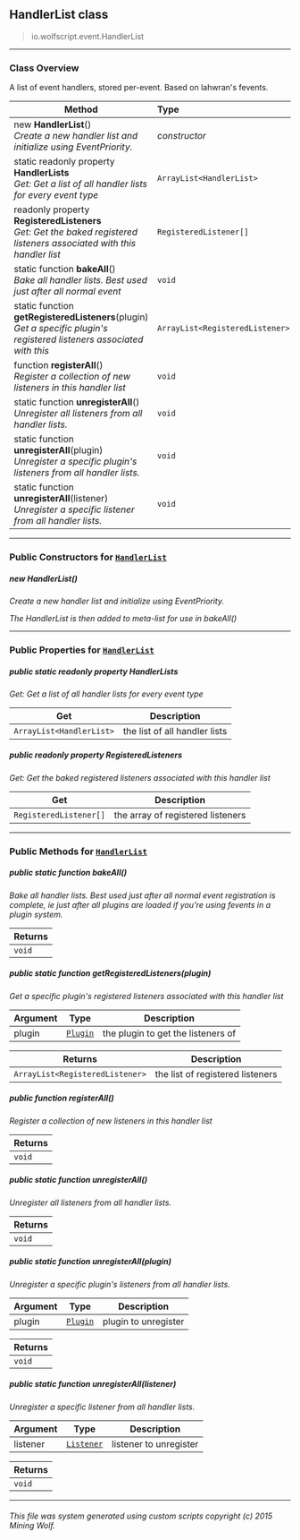 ## HandlerList __class__

>io.wolfscript.event.HandlerList

---

### Class Overview

A list of event handlers, stored per-event. Based on lahwran's fevents.

Method | Type   
--- | :--- 
new __HandlerList__() <br> _Create a new handler list and initialize using EventPriority._ | _constructor_
static readonly property __HandlerLists__ <br> _Get: Get a list of all handler lists for every event type_ | `ArrayList<HandlerList>`
 readonly property __RegisteredListeners__ <br> _Get: Get the baked registered listeners associated with this handler list_ | `RegisteredListener[]`
static function __bakeAll__() <br> _Bake all handler lists. Best used just after all normal event_ | `void`
static function __getRegisteredListeners__(plugin) <br> _Get a specific plugin's registered listeners associated with this_ | `ArrayList<RegisteredListener>`
 function __registerAll__() <br> _Register a collection of new listeners in this handler list_ | `void`
static function __unregisterAll__() <br> _Unregister all listeners from all handler lists._ | `void`
static function __unregisterAll__(plugin) <br> _Unregister a specific plugin's listeners from all handler lists._ | `void`
static function __unregisterAll__(listener) <br> _Unregister a specific listener from all handler lists._ | `void`



---

### Public Constructors for [`HandlerList`](HandlerList.md)

##### <a id='handlerlist'></a>new __HandlerList__() 

_Create a new handler list and initialize using EventPriority. <p> The HandlerList is then added to meta-list for use in bakeAll()_


---

### Public Properties for [`HandlerList`](HandlerList.md)

##### <a id='handlerlists'></a>public static readonly property __HandlerLists__

_Get: Get a list of all handler lists for every event type_

Get | Description
--- | --- 
`ArrayList<HandlerList>` | the list of all handler lists



##### <a id='registeredlisteners'></a>public  readonly property __RegisteredListeners__

_Get: Get the baked registered listeners associated with this handler list_

Get | Description
--- | --- 
`RegisteredListener[]` | the array of registered listeners



---

### Public Methods for [`HandlerList`](HandlerList.md)

##### <a id='bakeall'></a>public static function __bakeAll__()

_Bake all handler lists. Best used just after all normal event registration is complete, ie just after all plugins are loaded if you're using fevents in a plugin system._

Returns | 
--- | 
`void` |


##### <a id='getregisteredlisteners'></a>public static function __getRegisteredListeners__(plugin)

_Get a specific plugin's registered listeners associated with this handler list_

Argument | Type | Description  
--- | --- | --- 
plugin | [`Plugin`](../plugin/Plugin.md) | the plugin to get the listeners of

Returns | Description
--- | --- 
`ArrayList<RegisteredListener>` | the list of registered listeners


##### <a id='registerall'></a>public  function __registerAll__()

_Register a collection of new listeners in this handler list_

Returns | 
--- | 
`void` |


##### <a id='unregisterall'></a>public static function __unregisterAll__()

_Unregister all listeners from all handler lists._

Returns | 
--- | 
`void` |


##### <a id='unregisterall'></a>public static function __unregisterAll__(plugin)

_Unregister a specific plugin's listeners from all handler lists._

Argument | Type | Description  
--- | --- | --- 
plugin | [`Plugin`](../plugin/Plugin.md) | plugin to unregister

Returns | 
--- | 
`void` |


##### <a id='unregisterall'></a>public static function __unregisterAll__(listener)

_Unregister a specific listener from all handler lists._

Argument | Type | Description  
--- | --- | --- 
listener | [`Listener`](Listener.md) | listener to unregister

Returns | 
--- | 
`void` |


---


###### This file was system generated using custom scripts copyright (c) 2015 Mining Wolf.
	

